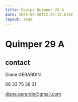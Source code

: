 ```yaml
---
title: Équipe Quimper 29 A
date: 2025-06-20T12:57:12.619Z
layout: team
---
```


# Quimper 29 A



## contact 

Diane GERARDIN

06 33 75 36 31

diane.gerardin@gmail.com


